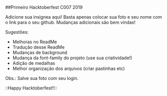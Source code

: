 ##Primeiro Hacktoberfest C007 2019

Adicione sua insignea aqui!
Basta apenas colocar sua foto e seu nome com o link para o seu github.
Mudanças adicionais são bem vindas!

Sugestões:
- Melhoras no ReadMe
- Tradução desse ReadMe
- Mudanças de background
- Mudança da font-family do projeto (use sua criatividade!)
- Adição de medalhas 
- Melhor organização dos arquivos (criar pastinhas etc)


Obs.: Salve sua foto com seu login.

::Happy Hacktoberfest!!::
